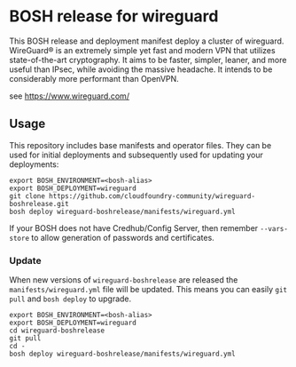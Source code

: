 # BOSH release for wireguard

This BOSH release and deployment manifest deploy a cluster of wireguard.
WireGuard® is an extremely simple yet fast and modern VPN that utilizes state-of-the-art cryptography. It aims to be faster, simpler, leaner, and more useful than IPsec, while avoiding the massive headache. It intends to be considerably more performant than OpenVPN.

see https://www.wireguard.com/


## Usage

This repository includes base manifests and operator files. They can be used for initial deployments and subsequently used for updating your deployments:

```plain
export BOSH_ENVIRONMENT=<bosh-alias>
export BOSH_DEPLOYMENT=wireguard
git clone https://github.com/cloudfoundry-community/wireguard-boshrelease.git
bosh deploy wireguard-boshrelease/manifests/wireguard.yml
```

If your BOSH does not have Credhub/Config Server, then remember `--vars-store` to allow generation of passwords and certificates.

### Update

When new versions of `wireguard-boshrelease` are released the `manifests/wireguard.yml` file will be updated. This means you can easily `git pull` and `bosh deploy` to upgrade.

```plain
export BOSH_ENVIRONMENT=<bosh-alias>
export BOSH_DEPLOYMENT=wireguard
cd wireguard-boshrelease
git pull
cd -
bosh deploy wireguard-boshrelease/manifests/wireguard.yml
```
